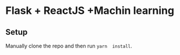 # Flask + ReactJS +Machin learning



## Setup

Manually clone the repo and then run `yarn  install`.